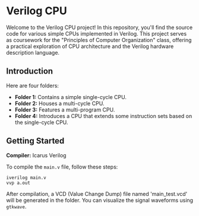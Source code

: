 # Verilog CPU

Welcome to the Verilog CPU project! In this repository, you'll find the source code for various simple CPUs implemented in Verilog. This project serves as coursework for the "Principles of Computer Organization" class, offering a practical exploration of CPU architecture and the Verilog hardware description language.

## Introduction

Here are four folders:

- **Folder 1:** Contains a simple single-cycle CPU.
- **Folder 2:** Houses a multi-cycle CPU.
- **Folder 3:** Features a multi-program CPU.
- **Folder 4:** Introduces a CPU that extends some instruction sets based on the single-cycle CPU.

## Getting Started

**Compiler:** Icarus Verilog

To compile the `main.v` file, follow these steps:

```
iverilog main.v
vvp a.out
```

After compilation, a VCD (Value Change Dump) file named 'main_test.vcd' will be generated in the folder. You can visualize the signal waveforms using `gtkwave`.
